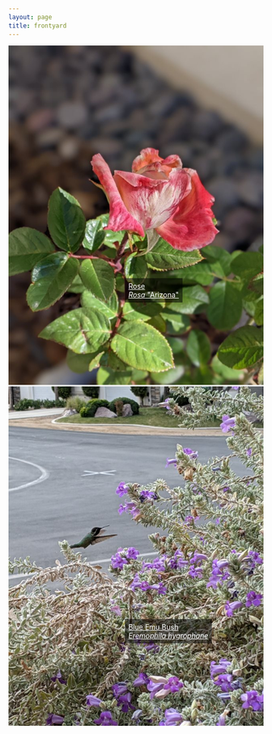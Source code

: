 ```yaml
---
layout: page
title: frontyard
---
```


<div style="position: relative;">
<img src='PXL_20220130_173551836.PORTRAIT.jpg'>
<a style=" padding: 0.5em; color: white; position: absolute; left:230px; top:460px; background-color: #00000088" href="https://en.wikipedia.org/wiki/Rose">
 Rose   <br>
<i>Rosa</i> "Arizona"
</a>
</div>

<div style="position: relative;">
<img src='bluebellsemu.jpg'>
<a style=" padding: 0.5em; color: white; position: absolute; left:230px; top:460px; background-color: #00000088" href="https://en.wikipedia.org/wiki/Eremophila_hygrophana">
Blue Emu Bush<br>
<i>Eremophila hygrophane</i>
</a>
</div>
